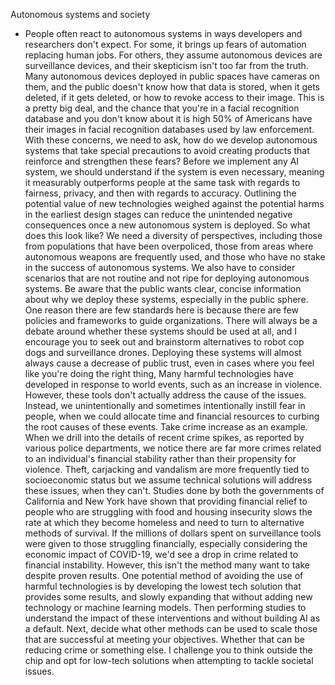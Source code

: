 Autonomous systems and society
- People often react to autonomous systems in ways developers and researchers don't expect. For some, it brings up fears of automation replacing human jobs. For others, they assume autonomous devices are surveillance devices, and their skepticism isn't too far from the truth. Many autonomous devices deployed in public spaces have cameras on them, and the public doesn't know how that data is stored, when it gets deleted, if it gets deleted, or how to revoke access to their image. This is a pretty big deal, and the chance that you're in a facial recognition database and you don't know about it is high 50% of Americans have their images in facial recognition databases used by law enforcement. With these concerns, we need to ask, how do we develop autonomous systems that take special precautions to avoid creating products that reinforce and strengthen these fears? Before we implement any AI system, we should understand if the system is even necessary, meaning it measurably outperforms people at the same task with regards to fairness, privacy, and then with regards to accuracy. Outlining the potential value of new technologies weighed against the potential harms in the earliest design stages can reduce the unintended negative consequences once a new autonomous system is deployed. So what does this look like? We need a diversity of perspectives, including those from populations that have been overpoliced, those from areas where autonomous weapons are frequently used, and those who have no stake in the success of autonomous systems. We also have to consider scenarios that are not routine and not ripe for deploying autonomous systems. Be aware that the public wants clear, concise information about why we deploy these systems, especially in the public sphere. One reason there are few standards here is because there are few policies and frameworks to guide organizations. There will always be a debate around whether these systems should be used at all, and I encourage you to seek out and brainstorm alternatives to robot cop dogs and surveillance drones. Deploying these systems will almost always cause a decrease of public trust, even in cases where you feel like you're doing the right thing, Many harmful technologies have developed in response to world events, such as an increase in violence. However, these tools don't actually address the cause of the issues. Instead, we unintentionally and sometimes intentionally instill fear in people, when we could allocate time and financial resources to curbing the root causes of these events. Take crime increase as an example. When we drill into the details of recent crime spikes, as reported by various police departments, we notice there are far more crimes related to an individual's financial stability rather than their propensity for violence. Theft, carjacking and vandalism are more frequently tied to socioeconomic status but we assume technical solutions will address these issues, when they can't. Studies done by both the governments of California and New York have shown that providing financial relief to people who are struggling with food and housing insecurity slows the rate at which they become homeless and need to turn to alternative methods of survival. If the millions of dollars spent on surveillance tools were given to those struggling financially, especially considering the economic impact of COVID-19, we'd see a drop in crime related to financial instability. However, this isn't the method many want to take despite proven results. One potential method of avoiding the use of harmful technologies is by developing the lowest tech solution that provides some results, and slowly expanding that without adding new technology or machine learning models. Then performing studies to understand the impact of these interventions and without building AI as a default. Next, decide what other methods can be used to scale those that are successful at meeting your objectives. Whether that can be reducing crime or something else. I challenge you to think outside the chip and opt for low-tech solutions when attempting to tackle societal issues.